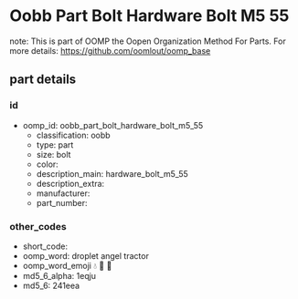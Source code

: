 # Oobb Part Bolt Hardware Bolt M5 55  

note: This is part of OOMP the Oopen Organization Method For Parts. For more details: https://github.com/oomlout/oomp_base

##  part details





### id
* oomp_id: oobb_part_bolt_hardware_bolt_m5_55
  * classification: oobb
  * type: part
  * size: bolt
  * color: 
  * description_main: hardware_bolt_m5_55
  * description_extra: 
  * manufacturer: 
  * part_number: 

### other_codes
* short_code: 
* oomp_word: droplet angel tractor
* oomp_word_emoji :droplet: :angel: :tractor:
* md5_6_alpha: 1eqju
* md5_6: 241eea